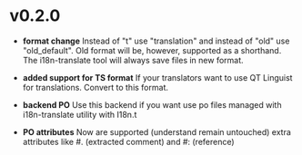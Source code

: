 v0.2.0
======

* **format change** Instead of "t" use "translation" and instead of
  "old" use "old_default". Old format will be, however, supported as a
  shorthand. The i18n-translate tool will always save files in new format.

* **added support for TS format** If your translators want to use QT Linguist
  for translations. Convert to this format.

* **backend PO** Use this backend if you want use po files managed with
  i18n-translate utility with I18n.t

* **PO attributes** Now are supported (understand remain untouched) extra
  attributes like #. (extracted comment) and #: (reference)
